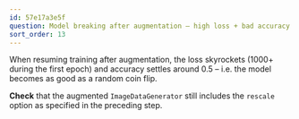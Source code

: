```yaml
---
id: 57e17a3e5f
question: Model breaking after augmentation – high loss + bad accuracy
sort_order: 13
---
```


When resuming training after augmentation, the loss skyrockets (1000+ during the first epoch) and accuracy settles around 0.5 – i.e. the model becomes as good as a random coin flip.

**Check** that the augmented `ImageDataGenerator` still includes the `rescale` option as specified in the preceding step.